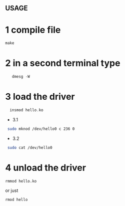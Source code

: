 ## USAGE

# 1 compile file
```c
make
```
# 2 in a second terminal type 
```c
   dmesg -W
```
# 3 load the driver
```c
  insmod hello.ko
```
- 3.1
```bash
 sudo mknod /dev/hello0 c 236 0
```
- 3.2
```bash
 sudo cat /dev/hello0
```
# 4 unload the driver
```bash
rmmod hello.ko
```
or just
```bash
rmod hello
```
